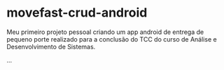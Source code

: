 # movefast-crud-android
Meu primeiro projeto pessoal criando um app android de entrega de pequeno porte realizado para a conclusão do TCC do curso de Análise e Desenvolvimento de Sistemas.

...

